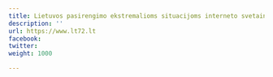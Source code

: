 ```yaml
---
title: Lietuvos pasirengimo ekstremalioms situacijoms interneto svetainė
description: ''
url: https://www.lt72.lt
facebook: 
twitter: 
weight: 1000

---
```



